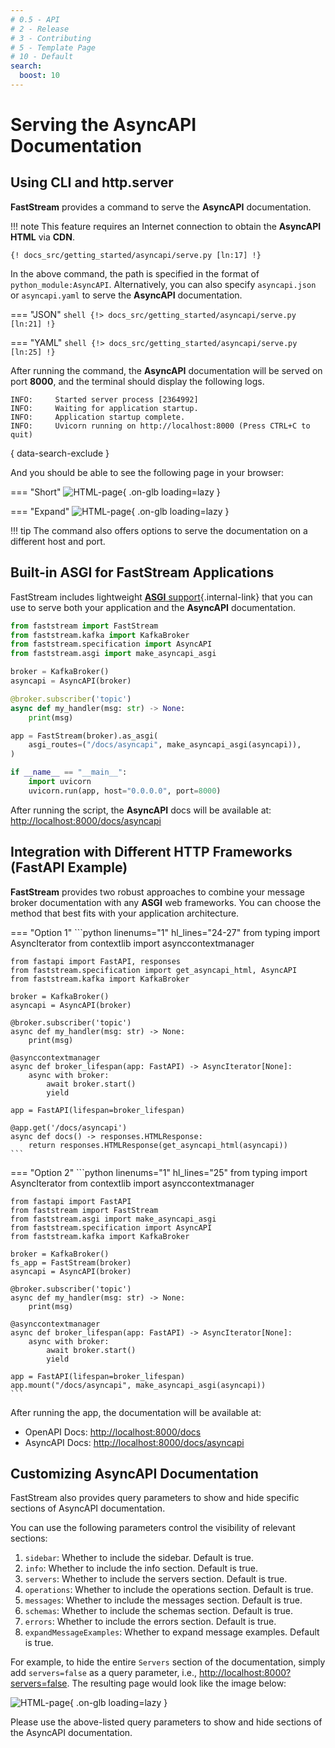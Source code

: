 ```yaml
---
# 0.5 - API
# 2 - Release
# 3 - Contributing
# 5 - Template Page
# 10 - Default
search:
  boost: 10
---
```


# Serving the AsyncAPI Documentation

## Using CLI and http.server

**FastStream** provides a command to serve the **AsyncAPI** documentation.

!!! note
    This feature requires an Internet connection to obtain the **AsyncAPI HTML** via **CDN**.

```shell
{! docs_src/getting_started/asyncapi/serve.py [ln:17] !}
```

In the above command, the path is specified in the format of `python_module:AsyncAPI`. Alternatively, you can also specify `asyncapi.json` or `asyncapi.yaml` to serve the **AsyncAPI** documentation.

=== "JSON"
    ```shell
    {!> docs_src/getting_started/asyncapi/serve.py [ln:21] !}
    ```

=== "YAML"
    ```shell
    {!> docs_src/getting_started/asyncapi/serve.py [ln:25] !}
    ```

After running the command, the **AsyncAPI** documentation will be served on port **8000**, and the terminal should display the following logs.

```{.shell .no-copy}
INFO:     Started server process [2364992]
INFO:     Waiting for application startup.
INFO:     Application startup complete.
INFO:     Uvicorn running on http://localhost:8000 (Press CTRL+C to quit)
```
{ data-search-exclude }

And you should be able to see the following page in your browser:

=== "Short"
    ![HTML-page](../../../assets/img/AsyncAPI-basic-html-short.png){ .on-glb loading=lazy }

=== "Expand"
    ![HTML-page](../../../assets/img/AsyncAPI-basic-html-full.png){ .on-glb loading=lazy }

!!! tip
    The command also offers options to serve the documentation on a different host and port.

## Built-in ASGI for FastStream Applications

FastStream includes lightweight [**ASGI** support](../asgi.md){.internal-link} that you can use to serve both your application and the **AsyncAPI** documentation.

```python linenums="1"
from faststream import FastStream
from faststream.kafka import KafkaBroker
from faststream.specification import AsyncAPI
from faststream.asgi import make_asyncapi_asgi

broker = KafkaBroker()
asyncapi = AsyncAPI(broker)

@broker.subscriber('topic')
async def my_handler(msg: str) -> None:
    print(msg)

app = FastStream(broker).as_asgi(
    asgi_routes=("/docs/asyncapi", make_asyncapi_asgi(asyncapi)),
)

if __name__ == "__main__":
    import uvicorn
    uvicorn.run(app, host="0.0.0.0", port=8000)
```

After running the script, the **AsyncAPI** docs will be available at: <http://localhost:8000/docs/asyncapi>

## Integration with Different HTTP Frameworks (**FastAPI** Example)

**FastStream** provides two robust approaches to combine your message broker documentation with any **ASGI** web frameworks.
You can choose the method that best fits with your application architecture.

=== "Option 1"
    ```python linenums="1" hl_lines="24-27"
    from typing import AsyncIterator
    from contextlib import asynccontextmanager

    from fastapi import FastAPI, responses
    from faststream.specification import get_asyncapi_html, AsyncAPI
    from faststream.kafka import KafkaBroker

    broker = KafkaBroker()
    asyncapi = AsyncAPI(broker)

    @broker.subscriber('topic')
    async def my_handler(msg: str) -> None:
        print(msg)

    @asynccontextmanager
    async def broker_lifespan(app: FastAPI) -> AsyncIterator[None]:
        async with broker:
            await broker.start()
            yield

    app = FastAPI(lifespan=broker_lifespan)

    @app.get('/docs/asyncapi')
    async def docs() -> responses.HTMLResponse:
        return responses.HTMLResponse(get_asyncapi_html(asyncapi))
    ```

=== "Option 2"
    ```python linenums="1" hl_lines="25"
    from typing import AsyncIterator
    from contextlib import asynccontextmanager

    from fastapi import FastAPI
    from faststream import FastStream
    from faststream.asgi import make_asyncapi_asgi
    from faststream.specification import AsyncAPI
    from faststream.kafka import KafkaBroker

    broker = KafkaBroker()
    fs_app = FastStream(broker)
    asyncapi = AsyncAPI(broker)

    @broker.subscriber('topic')
    async def my_handler(msg: str) -> None:
        print(msg)

    @asynccontextmanager
    async def broker_lifespan(app: FastAPI) -> AsyncIterator[None]:
        async with broker:
            await broker.start()
            yield

    app = FastAPI(lifespan=broker_lifespan)
    app.mount("/docs/asyncapi", make_asyncapi_asgi(asyncapi))
    ```

After running the app, the documentation will be available at:

* OpenAPI Docs: <http://localhost:8000/docs>
* AsyncAPI Docs: <http://localhost:8000/docs/asyncapi>

## Customizing AsyncAPI Documentation

FastStream also provides query parameters to show and hide specific sections of AsyncAPI documentation.

You can use the following parameters control the visibility of relevant sections:

1. `sidebar`: Whether to include the sidebar. Default is true.
1. `info`: Whether to include the info section. Default is true.
1. `servers`: Whether to include the servers section. Default is true.
1. `operations`: Whether to include the operations section. Default is true.
1. `messages`: Whether to include the messages section. Default is true.
1. `schemas`: Whether to include the schemas section. Default is true.
1. `errors`: Whether to include the errors section. Default is true.
1. `expandMessageExamples`: Whether to expand message examples. Default is true.

For example, to hide the entire `Servers` section of the documentation, simply add `servers=false` as a query parameter, i.e., <http://localhost:8000?servers=false>. The resulting page would look like the image below:

![HTML-page](../../../assets/img/AsyncAPI-hidden-servers.png){ .on-glb loading=lazy }

Please use the above-listed query parameters to show and hide sections of the AsyncAPI documentation.
